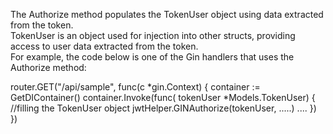 The Authorize method populates the TokenUser object using data extracted from the token.<br>
TokenUser is an object used for injection into other structs, providing access to user data extracted from the token.<br>
For example, the code below is one of the Gin handlers that uses the Authorize method:

router.GET("/api/sample", func(c *gin.Context) {
		container := GetDIContainer()
		container.Invoke(func( tokenUser *Models.TokenUser) {
      //filling the TokenUser object
			jwtHelper.GINAuthorize(tokenUser, .....)
			....
		})
	})
